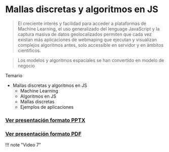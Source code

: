 # Mallas discretas y algoritmos en JS

> El creciente interés y facilidad para acceder a plataformas de Machine Learning, el uso generalizado del lenguage JavaScript y la captura masiva de datos geolocalizados permiten que cada vez existan más aplicaciones de webmaping que ejecutan y visualizan complejos algoritmos antes, solo accessible en servidor y en àmbitos cientificos.

> Los modelos y algoritmos espaciales se han convertido en modelo de negocio



Temario

* Mallas discretas y algoritmos en JS
    * Machine Learning
    * Algoritmos en JS
    * Mallas discretas
    * Ejemplos de aplicaciones

### [Ver presentación formato PPTX](presentacion/Mallas-algoritmos-js.pptx)
### [Ver presentación formato PDF](presentacion/Mallas-algoritmos-js.pdf)
!!! note "Video 7"